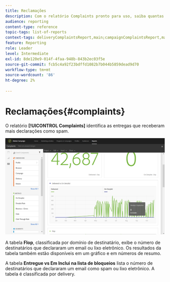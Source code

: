 ```yaml
---
title: Reclamações
description: Com o relatório Complaints pronto para uso, saiba quantas vezes o delivery foi declarado como spam.
audience: reporting
content-type: reference
topic-tags: list-of-reports
context-tags: deliveryComplaintsReport,main;campaignComplaintsReport,main;programComplaintsReport,main
feature: Reporting
role: Leader
level: Intermediate
exl-id: 8de120e9-014f-4faa-948b-843b2ec03f5e
source-git-commit: fcb5c4a92f23bdffd1082b7b044b5859dead9d70
workflow-type: tm+mt
source-wordcount: '86'
ht-degree: 2%

---
```


# Reclamações{#complaints}

O relatório **[!UICONTROL Complaints]** identifica as entregas que receberam mais declarações como spam.

![](assets/delivery_reports_complaints.png)

A tabela **Flop**, classificada por domínio de destinatário, exibe o número de destinatários que declararam um email ou lixo eletrônico. Os resultados da tabela também estão disponíveis em um gráfico e em números de resumo.

A tabela **Entregue vs Em Inclui na lista de bloqueios** lista o número de destinatários que declararam um email como spam ou lixo eletrônico. A tabela é classificada por delivery.
